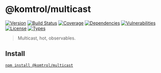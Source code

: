 # @komtrol/multicast

[![Version](https://img.shields.io/npm/v/@komtrol/multicast.svg)](https://www.npmjs.com/package/@komtrol/multicast)
[![Build Status](https://img.shields.io/travis/rafamel/komtrol/master.svg)](https://travis-ci.org/rafamel/komtrol)
[![Coverage](https://img.shields.io/coveralls/rafamel/komtrol/master.svg)](https://coveralls.io/github/rafamel/komtrol)
[![Dependencies](https://img.shields.io/david/rafamel/komtrol.svg?path=packages%2Fmulticast)](https://david-dm.org/rafamel/komtrol.svg?path=packages%2Fmulticast)
[![Vulnerabilities](https://img.shields.io/snyk/vulnerabilities/npm/@komtrol/multicast.svg)](https://snyk.io/test/npm/@komtrol/multicast)
[![License](https://img.shields.io/github/license/rafamel/komtrol.svg)](https://github.com/rafamel/komtrol/blob/master/LICENSE)
[![Types](https://img.shields.io/npm/types/@komtrol/multicast.svg)](https://www.npmjs.com/package/@komtrol/multicast)

> Multicast, hot, observables.

## Install

[`npm install @komtrol/multicast`](https://www.npmjs.com/package/@komtrol/multicast)
